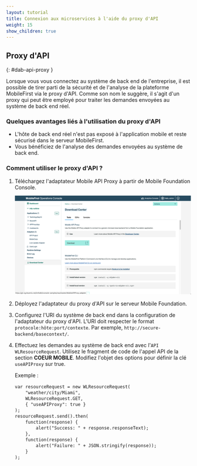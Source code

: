 ```yaml
---
layout: tutorial
title: Connexion aux microservices à l'aide du proxy d'API
weight: 15
show_children: true
---
```

<!-- NLS_CHARSET=UTF-8 -->

## Proxy d'API
{: #dab-api-proxy }

Lorsque vous vous connectez au système de back end de l'entreprise, il est possible de tirer parti de la sécurité et de l'analyse de la plateforme MobileFirst via le proxy d'API. Comme son nom le suggère, il s'agit d'un proxy qui peut être employé pour traiter les demandes envoyées au système de back end réel.

### Quelques avantages liés à l'utilisation du proxy d'API

* L'hôte de back end réel n'est pas exposé à l'application mobile et reste sécurisé dans le serveur MobileFirst.
* Vous bénéficiez de l'analyse des demandes envoyées au système de back end.

### Comment utiliser le proxy d'API ?

1. Téléchargez l'adaptateur Mobile API Proxy à partir de Mobile Foundation Console.

    ![Proxy d'API](dab-api-proxy.png)

2. Déployez l'adaptateur du proxy d'API sur le serveur Mobile Foundation.

3. Configurez l'URI du système de back end dans la configuration de l'adaptateur du proxy d'API. L'URI doit respecter le format `protocole:hôte:port/contexte`. Par exemple, `http://secure-backend/basecontext/`.
4. Effectuez les demandes au système de back end avec l'`API WLResourceRequest`. Utilisez le fragment de code de l'appel API de la section **COEUR MOBILE**. Modifiez l'objet des options pour définir la clé `useAPIProxy` sur true.

    Exemple :
    ```
    var resourceRequest = new WLResourceRequest(
        "weather/city/Miami",
        WLResourceRequest.GET,
        { "useAPIProxy": true }
    );
    resourceRequest.send().then(
        function(response) {
            alert("Success: " + response.responseText);
        },
        function(response) {
            alert("Failure: " + JSON.stringify(response));
        }
    );
    ```
